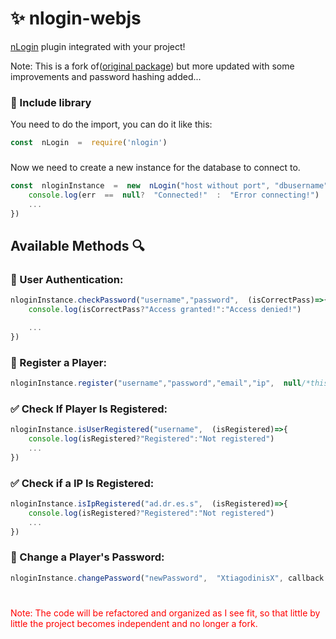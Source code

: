 
  

#  ✨ nlogin-webjs

[nLogin](https://www.nickuc.com/pt/details/nlogin) plugin integrated with your project!

Note: This is a fork of([original package](https://www.npmjs.com/package/nlogin)) but more updated with some improvements and password hashing added...


###  🎇 Include library

You need to do the import, you can do it like this:
```js
const  nLogin  =  require('nlogin')
```
###
Now we need to create a new instance for the database to connect to.

  

```js
const  nloginInstance  =  new  nLogin("host without port", "dbusername", "dbpassword", "dbname",  (err)=>{
	console.log(err  ==  null?  "Connected!"  :  "Error connecting!")
	...
})
```
##  Available Methods 🔍

  

### 👦 User Authentication:
```js
nloginInstance.checkPassword("username","password",  (isCorrectPass)=>{
	console.log(isCorrectPass?"Access granted!":"Access denied!")

	...
})
```
### 🎫 Register a Player:
```js
nloginInstance.register("username","password","email","ip",  null/*this is the callback but is optional, it just tells if it was successful*/)

```

### ✅ Check If Player Is Registered:
```js
nloginInstance.isUserRegistered("username",  (isRegistered)=>{
	console.log(isRegistered?"Registered":"Not registered")
	...
})
```
###  ✅ Check if a IP Is Registered:
```js
nloginInstance.isIpRegistered("ad.dr.es.s",  (isRegistered)=>{
	console.log(isRegistered?"Registered":"Not registered")
	...
})
```
### 🔏 Change a Player's Password:
```js
nloginInstance.changePassword("newPassword",  "XtiagodinisX", callback /*Optional*/)
```
#
<span style="color:red">Note: The code will be refactored and organized as I see fit, so that little by little the project becomes independent and no longer a fork.</span>
